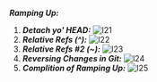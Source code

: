 ***Ramping Up:***
  1. ***Detach yo' HEAD:***
      ![l21](https://github.com/user-attachments/assets/c2e94893-51a9-4267-80f8-5d87916f1367)
  2. ***Relative Refs (^):***
       ![l22](https://github.com/user-attachments/assets/6097c710-6a80-4509-afc7-6236597948c8)
  3. ***Relative Refs #2 (~):***
       ![l23](https://github.com/user-attachments/assets/d9264d4b-49c9-484e-afad-9fd8ad906195)
  4. ***Reversing Changes in Git:***
         ![l24](https://github.com/user-attachments/assets/ab485f26-ea59-49db-ba35-625fc22d4c9f)
  5. ***Complition of Ramping Up:***
       ![l25](https://github.com/user-attachments/assets/7de387a8-964f-4ceb-98ff-ac0eb02fc0dc)
